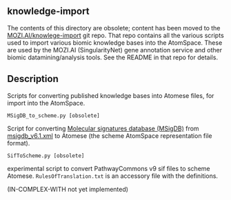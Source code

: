 knowledge-import
----------------
The contents of this directory are obsolete; content has been moved to
the [MOZI.AI/knowlege-import](https://github.com/MOZI-AI/knowledge-import)
git repo. That repo contains all the various scripts used to import
various biomic knowledge bases into the AtomSpace. These are used by
the MOZI.AI (SingularityNet) gene annotation service and other biomic
datamining/analysis tools. See the README in that repo for details.

Description
-----------
Scripts for converting published knowledge bases into Atomese files, for
import into the AtomSpace.

```
MSigDB_to_scheme.py [obsolete]
```
Script for converting
[Molecular signatures database (MSigDB)](http://software.broadinstitute.org/gsea/msigdb/index.jsp)
from
[msigdb_v6.1.xml](http://software.broadinstitute.org/gsea/msigdb/download_file.jsp?filePath=/resources/msigdb/6.1/msigdb_v6.1.xml)
to Atomese (the scheme AtomSpace representation file format).

```
SifToScheme.py [obsolete]
```
experimental script to convert PathwayCommons v9 sif files to scheme Atomese.
`RulesOfTranslation.txt` is an accessory file with the definitions.

(IN-COMPLEX-WITH not yet implemented)
